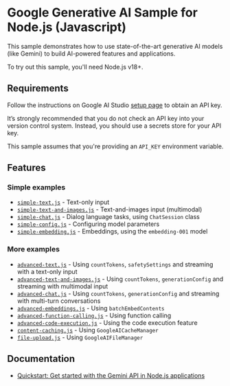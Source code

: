 # Google Generative AI Sample for Node.js (Javascript)

This sample demonstrates how to use state-of-the-art
generative AI models (like Gemini) to build AI-powered features and applications.

To try out this sample, you'll need Node.js v18+.

## Requirements

Follow the instructions on Google AI Studio [setup page](https://makersuite.google.com/app/apikey) to obtain an API key.

It’s strongly recommended that you do not check an API key into your version control system. Instead, you should use a secrets store for your API key.

This sample assumes that you're providing an `API_KEY` environment variable.

## Features

### Simple examples

- [`simple-text.js`](simple-text.js) - Text-only input
- [`simple-text-and-images.js`](simple-text-and-images.js) - Text-and-images input (multimodal)
- [`simple-chat.js`](simple-chat.js) - Dialog language tasks, using `ChatSession` class
- [`simple-config.js`](simple-config.js) - Configuring model parameters
- [`simple-embedding.js`](simple-embedding.js) - Embeddings, using the `embedding-001` model

### More examples

- [`advanced-text.js`](advanced-text.js) - Using `countTokens`, `safetySettings` and streaming with a text-only input
- [`advanced-text-and-images.js`](advanced-text-and-images.js) - Using `countTokens`, `generationConfig` and streaming with multimodal input
- [`advanced-chat.js`](advanced-chat.js) - Using `countTokens`, `generationConfig` and streaming with multi-turn conversations
- [`advanced-embeddings.js`](advanced-embeddings.js) - Using `batchEmbedContents`
- [`advanced-function-calling.js`](advanced-function-calling.js) - Using function calling
- [`advanced-code-execution.js`](advanced-code-execution.js) - Using the code execution feature
- [`content-caching.js`](content-caching.js) - Using `GoogleAICacheManager`
- [`file-upload.js`](file-upload.js) - Using `GoogleAIFileManager`

## Documentation

- [Quickstart: Get started with the Gemini API in Node.js applications](https://ai.google.dev/tutorials/node_quickstart)
